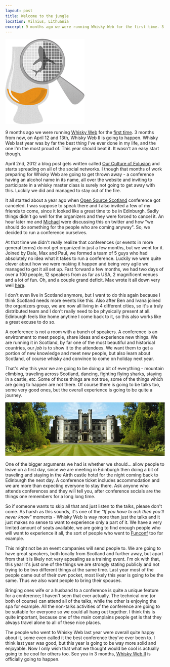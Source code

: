 ```yaml
---
layout: post
title: Welcome to the jungle
location: Vilnius, Lithuania
excerpt: 9 months ago we were running Whisky Web for the first time. 3 months from now, on April 12 and 13th, Whisky Web II is going to happen. Whisky Web last year was by far the best thing I’ve ever done in my life, and the one I'm the most proud of. This year should beat it. It wasn’t an easy start though.
---
```


<img src="/blog/images/whiskyweb.png" alt="" class="right" />

9 months ago we were running [Whisky Web](http://whiskyweb.co.uk/) for the [first time](http://whiskyweb.co.uk/2012/). 3 months from now, on April 12 and 13th, Whisky Web II is going to happen. Whisky Web last year was by far the best thing I've ever done in my life, and the one I'm the most proud of. This year should beat it. It wasn't an easy start though.

April 2nd, 2012 a blog post gets written called [Our Culture of Exlusion](http://ryanfunduk.com/culture-of-exclusion/) and starts spreading on all of the social networks. I though that months of work preparing for Whisky Web are going to get thrown away - a conference having an alcohol name in its name, all over the website and inviting to participate in a whisky master class is surely not going to get away with this. Luckily we did and managed to stay out of the fire.

It all started about a year ago when [Open Source Scotland](http://open-source-scotland.com/2012/) conference got canceled. I was suppose to speak there and I also invited a few of my friends to come, since it looked like a great time to be in Edinburgh. Sadly things didn't go well for the organizers and they were forced to cancel it. An hour later me and [Michael](http://twitter.com/mgdm) were discussing this on twitter and how "we should do something for the people who are coming anyway". So, we decided to run a conference ourselves.

At that time we didn't really realize that conferences (or events in more general terms) do not get organized in just a few months, but we went for it. Joined by Dale, Max and Paul, we formed a team of 5 guys who had absolutely no idea what it takes to run a conference. Luckily we were quite clever about how we were making it happen and being very agile we managed to get it all set up. Fast forward a few months, we had two days of over a 100 people, 12 speakers from as far as USA, 2 magnificent venues and a lot of fun. Oh, and a couple grand deficit. Max wrote it all down very well [here](http://www.maxmanders.co.uk/2012/05/20/whisky-web-on-organising-a-conference.html).

I don't even live in Scotland anymore, but I want to do this again because I think Scotland needs more events like this. Also after Ben and Ivana joined the organizers group, we are now all living in 4 different cities, so it's a truly distributed team and I don't really need to be physically present at all. Edinburgh feels like home anytime I come back to it, so this also works like a great excuse to do so.

A conference is not a room with a bunch of speakers. A conference is an environment to meet people, share ideas and experience new things. We are running it in Scotland, by far one of the most beautiful and historical countries, our *job* is to show it to the attendees. We want them to get a portion of new knowledge and meet new people, but also learn about Scotland, of course whisky and convince to come on holiday next year.

That's why this year we are going to be doing a bit of everything - mountain climbing, traveling across Scotland, dancing, fighting flying sharks, staying in a castle, etc. Some of those things are not true, some of the things which are going to happen are not there. Of course there is going to be talks too, some very good ones, but the overall experience is going to be quite a journey.

<img src="/blog/images/airth-castle-front.jpg" alt="" />

One of the bigger arguments we had is whether we should... allow people to leave on a first day, since we are meeting in Edinburgh then doing a bit of traveling and staying in the Airth castle hotel for the night coming back to Edinburgh the next day. A conference ticket includes accommodation and we are more than expecting everyone to stay there. Ask anyone who attends conferences and they will tell you, after conference socials are the things one remembers for a long long time.

So if someone wants to skip all that and just listen to the talks, please don't come. As harsh as this sounds, it's one of the *"If you have to ask then you'll never know"* moments - Whisky Web is way more than just the talks and it just makes no sense to want to experience only a part of it. We have a very limited amount of seats available, we are going to find enough people who will want to experience it all, the sort of people who went to [Funconf](/blog/funconf-fuck-yeah.html) too for example.

This might not be an event companies will send people to. We are going to have great speakers, both locally from Scotland and further away, but apart from that it is likely not very appealing as a training event. I'm ok with that, this year it's just one of the things we are strongly stating publicly and not trying to be two different things at the same time. Last year most of the people came out of their own pocket, most likely this year is going to be the same. Thus we also want people to bring their spouses.

Bringing ones wife or a husband to a conference is quite a unique feature for a conference; I haven't seen that ever actually. The technical one (or both of course) can attend all of the talks, while the other is enjoying the spa for example. All the non-talks activities of the conference are going to be suitable for everyone so we could all hang out together. I think this is quite important, because one of the main complains people get is that they always travel alone to all of these nice places.

The people who went to Whisky Web last year were overall quite happy about it, some even called it the best conference they've ever been to. I think last year was good, but this year is going to be way more solid and enjoyable. Now I only wish that what we thought would be cool is actually going to be cool for others too. See you in 3 months, [Whisky Web II](http://whiskyweb.co.uk/) is officially going to happen.